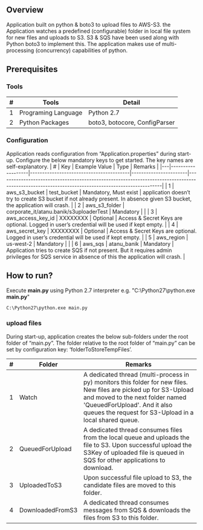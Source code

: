 ## Overview

Application built on python & boto3 to upload files to AWS-S3.
the Application watches a predefined (configurable) folder in local file system for new files and uploads to S3. S3 & SQS have been used along with Python boto3 to implement this. The application makes use of multi-processing (concurrency) capabilities of python.

## Prerequisites

### Tools

| # | Tools               | Detail                        |
|---|---------------------|-------------------------------|
| 1 | Programing Language | Python 2.7                    |
| 2 | Python Packages     | boto3, botocore, ConfigParser |

### Configuration

Application reads configuration from “Application.properties” during start-up. Configure the below mandatory keys to get started. The key names are self-explanatory. 
| # | Key | Example Value                           | Type                  | Remarks                                                                                                                                         |
|---|-------------------|-----------------------------------------|-----------------------|-------------------------------------------------------------------------------------------------------------------------------------------------|
| 1 | aws_s3_bucket     | test_bucket                             | Mandatory, Must exist | application doesn’t try to create S3 bucket if not already present. In absence given S3 bucket, the application will crash.                     |
| 2 | aws_s3_folder     | corporate_it/atanu.banik/s3uploaderTest | Mandatory             |                                                                                                                                                 |
| 3 | aws_access_key_id | XXXXXXXX                                | Optional              | Access & Secret Keys are optional. Logged in user’s credential will be used if kept empty.                                                      |
| 4 | aws_secret_key    | XXXXXXXX                                | Optional              | Access & Secret Keys are optional. Logged in user’s credential will be used if kept empty.                                                      |
| 5 | aws_region        | us-west-2                               | Mandatory             |                                                                                                                                                 |
| 6 | aws_sqs           | atanu_banik                             | Mandatory             | Application tries to create SQS if not present. But it requires admin privileges for SQS service in absence of this the application will crash. |

## How to run?

Execute **main.py** using Python 2.7 interpreter e.g. "C:\Python27\python.exe **main.py**"

```bat
C:\Python27\python.exe main.py
```

### upload files

During start-up, application creates the below sub-folders under the root folder of “main.py”. The folder relative to the root folder of “main.py” can be set by configuration key: ‘folderToStoreTempFiles’.

| # | Folder           | Remarks                                                                                                                                                                                                                                        |
|---|------------------|------------------------------------------------------------------------------------------------------------------------------------------------------------------------------------------------------------------------------------------------|
| 1 | Watch            | A dedicated thread (multi-process in py) monitors this folder for new files. New files are picked up for S3-Upload and moved to the next folder named 'QueuedForUpload'. And it also queues the request for S3-Upload in a local shared queue. |
| 2 | QueuedForUpload  | A dedicated thread consumes files from the local queue and uploads the file to S3. Upon successful upload the S3Key of uploaded file is queued in SQS for other applications to download.                                                      |
| 3 | UploadedToS3     | Upon successful file upload to S3, the candidate files are moved to this folder.                                                                                                                                                               |
| 4 | DownloadedFromS3 | A dedicated thread consumes messages from SQS & downloads the files from S3 to this folder.                                                                                                                                                    |

